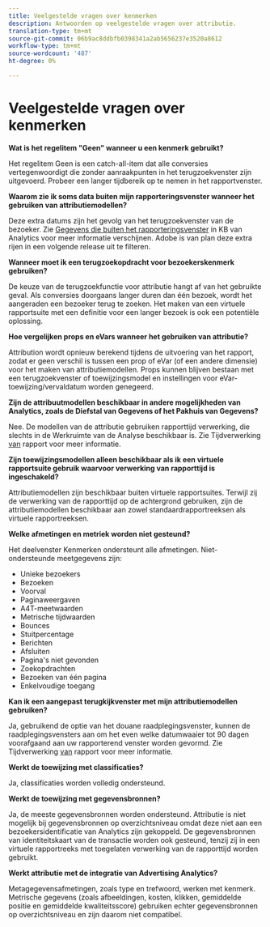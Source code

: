```yaml
---
title: Veelgestelde vragen over kenmerken
description: Antwoorden op veelgestelde vragen over attributie.
translation-type: tm+mt
source-git-commit: 06b9ac8ddbfb0398341a2ab5656237e3520a8612
workflow-type: tm+mt
source-wordcount: '487'
ht-degree: 0%

---
```



# Veelgestelde vragen over kenmerken

**Wat is het regelitem &quot;Geen&quot; wanneer u een kenmerk gebruikt?**

Het regelitem Geen is een catch-all-item dat alle conversies vertegenwoordigt die zonder aanraakpunten in het terugzoekvenster zijn uitgevoerd. Probeer een langer tijdbereik op te nemen in het rapportvenster.

**Waarom zie ik soms data buiten mijn rapporteringsvenster wanneer het gebruiken van attributiemodellen?**

Deze extra datums zijn het gevolg van het terugzoekvenster van de bezoeker. Zie [Gegevens die buiten het rapporteringsvenster](https://helpx.adobe.com/analytics/kb/data-appearing-outside-reporting-window.html) in KB van Analytics voor meer informatie verschijnen. Adobe is van plan deze extra rijen in een volgende release uit te filteren.

**Wanneer moet ik een terugzoekopdracht voor bezoekerskenmerk gebruiken?**

De keuze van de terugzoekfunctie voor attributie hangt af van het gebruikte geval. Als conversies doorgaans langer duren dan één bezoek, wordt het aangeraden een bezoeker terug te zoeken. Het maken van een virtuele rapportsuite met een definitie voor een langer bezoek is ook een potentiële oplossing.

**Hoe vergelijken props en eVars wanneer het gebruiken van attributie?**

Attribution wordt opnieuw berekend tijdens de uitvoering van het rapport, zodat er geen verschil is tussen een prop of eVar (of een andere dimensie) voor het maken van attributiemodellen. Props kunnen blijven bestaan met een terugzoekvenster of toewijzingsmodel en instellingen voor eVar-toewijzing/vervaldatum worden genegeerd.

**Zijn de attribuutmodellen beschikbaar in andere mogelijkheden van Analytics, zoals de Diefstal van Gegevens of het Pakhuis van Gegevens?**

Nee. De modellen van de attributie gebruiken rapporttijd verwerking, die slechts in de Werkruimte van de Analyse beschikbaar is. Zie Tijdverwerking [van](../../../../components/vrs/vrs-report-time-processing.md) rapport voor meer informatie.

**Zijn toewijzingsmodellen alleen beschikbaar als ik een virtuele rapportsuite gebruik waarvoor verwerking van rapporttijd is ingeschakeld?**

Attributiemodellen zijn beschikbaar buiten virtuele rapportsuites. Terwijl zij de verwerking van de rapporttijd op de achtergrond gebruiken, zijn de attributiemodellen beschikbaar aan zowel standaardrapportreeksen als virtuele rapportreeksen.

**Welke afmetingen en metriek worden niet gesteund?**

Het deelvenster Kenmerken ondersteunt alle afmetingen. Niet-ondersteunde meetgegevens zijn:

* Unieke bezoekers
* Bezoeken
* Voorval
* Paginaweergaven
* A4T-meetwaarden
* Metrische tijdwaarden
* Bounces
* Stuitpercentage
* Berichten
* Afsluiten
* Pagina&#39;s niet gevonden
* Zoekopdrachten
* Bezoeken van één pagina
* Enkelvoudige toegang

**Kan ik een aangepast terugkijkvenster met mijn attributiemodellen gebruiken?**

Ja, gebruikend de optie van het douane raadplegingsvenster, kunnen de raadplegingsvensters aan om het even welke datumwaaier tot 90 dagen voorafgaand aan uw rapporterend venster worden gevormd. Zie Tijdverwerking [van](https://docs.adobe.com/content/help/en/analytics/components/virtual-report-suites/vrs-report-time-processing.html) rapport voor meer informatie.

**Werkt de toewijzing met classificaties?**

Ja, classificaties worden volledig ondersteund.

**Werkt de toewijzing met gegevensbronnen?**

Ja, de meeste gegevensbronnen worden ondersteund. Attributie is niet mogelijk bij gegevensbronnen op overzichtsniveau omdat deze niet aan een bezoekersidentificatie van Analytics zijn gekoppeld. De gegevensbronnen van identiteitskaart van de transactie worden ook gesteund, tenzij zij in een virtuele rapportreeks met toegelaten verwerking van de rapporttijd worden gebruikt.

**Werkt attributie met de integratie van Advertising Analytics?**

Metagegevensafmetingen, zoals type en trefwoord, werken met kenmerk. Metrische gegevens (zoals afbeeldingen, kosten, klikken, gemiddelde positie en gemiddelde kwaliteitsscore) gebruiken echter gegevensbronnen op overzichtsniveau en zijn daarom niet compatibel.
